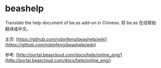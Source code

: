 # beashelp
Translate the help document of be.as add-on in Chinese.
将 be.as 在线帮助翻译成中文。

主页: [https://github.com/robinfeng/beashelp/wiki](https://github.com/robinfeng/beashelp/wiki)

参考: [http://portal.beascloud.com/docs/help/online_eng/](http://portal.beascloud.com/docs/help/online_eng/)

